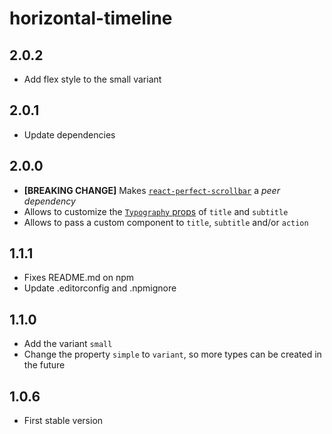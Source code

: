 # horizontal-timeline
## 2.0.2
* Add flex style to the small variant
## 2.0.1
* Update dependencies
## 2.0.0 
* **[BREAKING CHANGE]** Makes [`react-perfect-scrollbar`](https://github.com/goldenyz/react-perfect-scrollbar) a *peer dependency*
* Allows to customize the [`Typography` props](https://material-ui.com/pt/api/typography/) of `title` and `subtitle`
* Allows to pass a custom component to `title`, `subtitle` and/or `action`
## 1.1.1
* Fixes README.md on npm
* Update .editorconfig and .npmignore
## 1.1.0
* Add the variant `small`
* Change the property `simple` to `variant`, so more types can be created in the future
## 1.0.6
* First stable version
